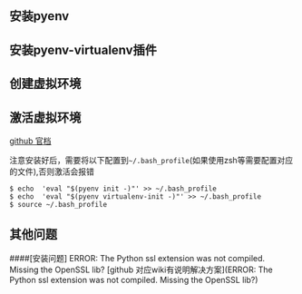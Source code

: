 ## 安装pyenv

## 安装pyenv-virtualenv插件

## 创建虚拟环境

## 激活虚拟环境
[github 官档](https://github.com/pyenv/pyenv-virtualenv)

注意安装好后，需要将以下配置到`~/.bash_profile`(如果使用zsh等需要配置对应的文件),否则激活会报错
```
$ echo  'eval "$(pyenv init -)"' >> ~/.bash_profile
$ echo  'eval "$(pyenv virtualenv-init -)"' >> ~/.bash_profile
$ source ~/.bash_profile
```
## 其他问题
####[安装问题] ERROR: The Python ssl extension was not compiled. Missing the OpenSSL lib?
[github 对应wiki有说明解决方案](ERROR: The Python ssl extension was not compiled. Missing the OpenSSL lib?)
